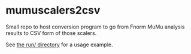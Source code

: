 # mumuscalers2csv

Small repo to host conversion program to go from Fnorm MuMu analysis results to CSV form of those scalers.

See [the run/ directory](run/README.md) for a usage example.

